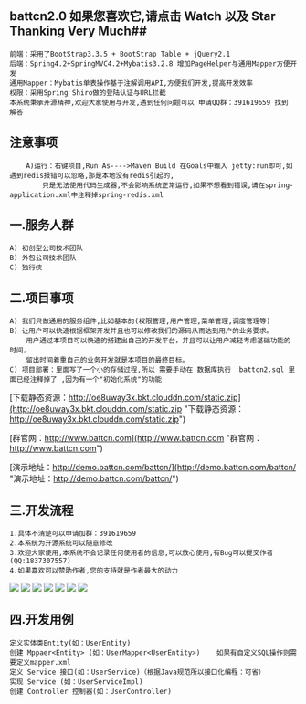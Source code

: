 ## battcn2.0 如果您喜欢它,请点击 Watch  以及 Star Thanking Very Much##

	前端：采用了BootStrap3.3.5 + BootStrap Table + jQuery2.1
	后端：Spring4.2+SpringMVC4.2+Mybatis3.2.8 增加PageHelper与通用Mapper方便开发
	通用Mapper：Mybatis单表操作基于注解调用API,方便我们开发,提高开发效率
	权限：采用Spring Shiro做的登陆认证与URL拦截
	本系统秉承开源精神,欢迎大家使用与开发,遇到任何问题可以 申请QQ群：391619659 找到 解答

注意事项
------
        A)运行：右键项目,Run As---->Maven Build 在Goals中输入 jetty:run即可,如遇到redis报错可以忽略,那是本地没有redis引起的,
            只是无法使用代码生成器,不会影响系统正常运行,如果不想看到错误,请在spring-application.xml中注释掉spring-redis.xml    
一.服务人群
------

	A) 初创型公司技术团队
	B) 外包公司技术团队
	C) 独行侠

二.项目事项
------
	A) 我们只做通用的服务组件,比如基本的(权限管理,用户管理,菜单管理,调度管理等)	
	B) 让用户可以快速根据框架开发并且也可以修改我们的源码从而达到用户的业务要求。
		用户通过本项目可以快速的搭建出自己的开发平台，并且可以让用户减轻考虑基础功能的时间，
		留出时间着重自己的业务开发就是本项目的最终目标。
	C) 项目部署：里面写了一个小的存储过程,所以 需要手动在 数据库执行  battcn2.sql 里面已经注释掉了 ,因为有一个"初始化系统"的功能

[下载静态资源：http://oe8uway3x.bkt.clouddn.com/static.zip](http://oe8uway3x.bkt.clouddn.com/static.zip "下载静态资源：http://oe8uway3x.bkt.clouddn.com/static.zip")

[群官网：http://www.battcn.com](http://www.battcn.com "群官网：http://www.battcn.com")

[演示地址：http://demo.battcn.com/battcn/](http://demo.battcn.com/battcn/ "演示地址：http://demo.battcn.com/battcn/")

三.开发流程
------

	1.具体不清楚可以申请加群：391619659
	2.本系统为开源系统可以随意修改
	3.欢迎大家使用,本系统不会记录任何使用者的信息,可以放心使用,有Bug可以提交作者(QQ:1837307557)
	4.如果喜欢可以赞助作者,您的支持就是作者最大的动力

![](http://oe8uway3x.bkt.clouddn.com/1.png)
![](http://oe8uway3x.bkt.clouddn.com/5.png)
![](http://oe8uway3x.bkt.clouddn.com/6.png)
![](http://oe8uway3x.bkt.clouddn.com/7.png)
![](http://oe8uway3x.bkt.clouddn.com/2.png)
![](http://oe8uway3x.bkt.clouddn.com/3.png)
![](http://oe8uway3x.bkt.clouddn.com/4.png)


四.开发用例
------

	定义实体类Entity(如：UserEntity)
	创建 Mppaer<Entity> (如：UserMapper<UserEntity>)	如果有自定义SQL操作则需要定义mapper.xml
	定义 Service 接口(如：UserService)（根据Java规范所以接口化编程：可省）
	实现 Service (如：UserServiceImpl)
	创建 Controller 控制器(如：UserController)

				
				